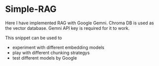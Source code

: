 # Simple-RAG

Here I have implemented RAG with Google Gemni. Chroma DB is used as the vector database.
Gemni API key is required for it to work.

This snippet can be used to
- experiment with different embedding models
- play with different chunking strategys
- test different models by Google
